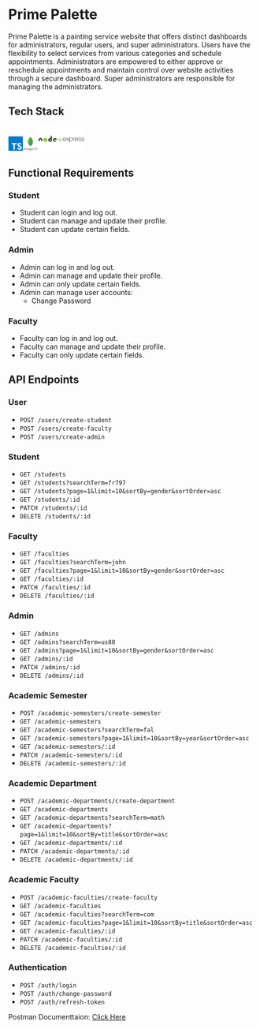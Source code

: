 # Prime Palette

Prime Palette is a painting service website that offers distinct dashboards for administrators, regular users, and super administrators. Users have the flexibility to select services from various categories and schedule appointments. Administrators are empowered to either approve or reschedule appointments and maintain control over website activities through a secure dashboard. Super administrators are responsible for managing the administrators.

## Tech Stack

<p align="left"><a href="https://www.typescriptlang.org/" target="_blank" rel="noreferrer"><img src="https://raw.githubusercontent.com/devicons/devicon/master/icons/typescript/typescript-original.svg" alt="typescript" width="30" height="30"/></a><a href="https://www.mongodb.com/" target="_blank" rel="noreferrer"><img src="https://raw.githubusercontent.com/devicons/devicon/master/icons/mongodb/mongodb-original-wordmark.svg" alt="mongodb" width="30" height="30"/></a><a href="https://nodejs.org" target="_blank" rel="noreferrer"><img src="https://raw.githubusercontent.com/devicons/devicon/master/icons/nodejs/nodejs-original-wordmark.svg" alt="nodejs" width="50" height="50"/></a><a href="https://expressjs.com" target="_blank" rel="noreferrer"><img src="https://raw.githubusercontent.com/devicons/devicon/master/icons/express/express-original-wordmark.svg" alt="express" width="45" height="45"/></a></p>

## Functional Requirements

### Student

- Student can login and log out.
- Student can manage and update their profile.
- Student can update certain fields.

### Admin

- Admin can log in and log out.
- Admin can manage and update their profile.
- Admin can only update certain fields.
- Admin can manage user accounts:
  - Change Password

### Faculty

- Faculty can log in and log out.
- Faculty can manage and update their profile.
- Faculty can only update certain fields.

## API Endpoints

### User

- `POST /users/create-student`
- `POST /users/create-faculty`
- `POST /users/create-admin`

### Student

- `GET /students`
- `GET /students?searchTerm=fr797`
- `GET /students?page=1&limit=10&sortBy=gender&sortOrder=asc`
- `GET /students/:id`
- `PATCH /students/:id`
- `DELETE /students/:id`

### Faculty

- `GET /faculties`
- `GET /faculties?searchTerm=john`
- `GET /faculties?page=1&limit=10&sortBy=gender&sortOrder=asc`
- `GET /faculties/:id`
- `PATCH /faculties/:id`
- `DELETE /faculties/:id`

### Admin

- `GET /admins`
- `GET /admins?searchTerm=us88`
- `GET /admins?page=1&limit=10&sortBy=gender&sortOrder=asc`
- `GET /admins/:id`
- `PATCH /admins/:id`
- `DELETE /admins/:id`

### Academic Semester

- `POST /academic-semesters/create-semester`
- `GET /academic-semesters`
- `GET /academic-semesters?searchTerm=fal`
- `GET /academic-semesters?page=1&limit=10&sortBy=year&sortOrder=asc`
- `GET /academic-semesters/:id`
- `PATCH /academic-semesters/:id`
- `DELETE /academic-semesters/:id`

### Academic Department

- `POST /academic-departments/create-department`
- `GET /academic-departments`
- `GET /academic-departments?searchTerm=math`
- `GET /academic-departments?page=1&limit=10&sortBy=title&sortOrder=asc`
- `GET /academic-departments/:id`
- `PATCH /academic-departments/:id`
- `DELETE /academic-departments/:id`

### Academic Faculty

- `POST /academic-faculties/create-faculty`
- `GET /academic-faculties`
- `GET /academic-faculties?searchTerm=com`
- `GET /academic-faculties?page=1&limit=10&sortBy=title&sortOrder=asc`
- `GET /academic-faculties/:id`
- `PATCH /academic-faculties/:id`
- `DELETE /academic-faculties/:id`

### Authentication

- `POST /auth/login`
- `POST /auth/change-password`
- `POST /auth/refresh-token`

Postman Documenttaion: [Click Here](https://documenter.getpostman.com/view/26682150/2s93zB72V9#acc25f08-de78-478b-809d-837ce239d2b3)
